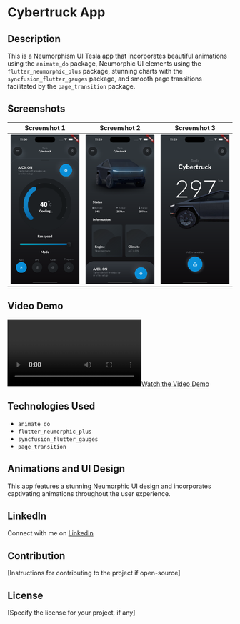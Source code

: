 # Cybertruck App

## Description
This is a Neumorphism UI Tesla app that incorporates beautiful animations using the `animate_do` package, Neumorphic UI elements using the `flutter_neumorphic_plus` package, stunning charts with the `syncfusion_flutter_gauges` package, and smooth page transitions facilitated by the `page_transition` package.

## Screenshots
| Screenshot 1 | Screenshot 2 | Screenshot 3 |
| ------------ | ------------ | ------------ |
| ![Screenshot 1](/assets/images/screenshot-1.png) | ![Screenshot 2](/assets/images/screenshot-2.png) | ![Screenshot 3](/assets/images/screenshot-3.png) |

## Video Demo
[![Watch the Video Demo](/assets/images/video.mp4)](/assets/images/video.mp4)


## Technologies Used
- `animate_do`
- `flutter_neumorphic_plus`
- `syncfusion_flutter_gauges`
- `page_transition`

## Animations and UI Design
This app features a stunning Neumorphic UI design and incorporates captivating animations throughout the user experience.

## LinkedIn
Connect with me on [LinkedIn](https://www.linkedin.com/in/amirmahdi-nourkazemi-04613023a/)

## Contribution
[Instructions for contributing to the project if open-source]

## License
[Specify the license for your project, if any]
